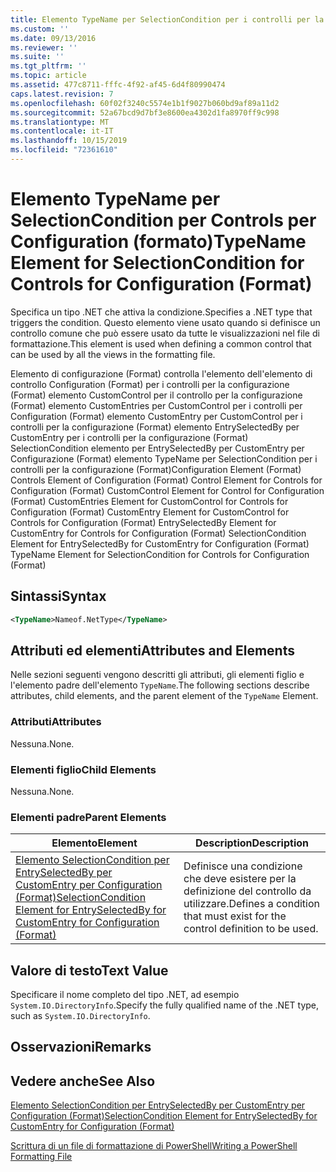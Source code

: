 ```yaml
---
title: Elemento TypeName per SelectionCondition per i controlli per la configurazione (Format) | Microsoft Docs
ms.custom: ''
ms.date: 09/13/2016
ms.reviewer: ''
ms.suite: ''
ms.tgt_pltfrm: ''
ms.topic: article
ms.assetid: 477c8711-fffc-4f92-af45-6d4f80990474
caps.latest.revision: 7
ms.openlocfilehash: 60f02f3240c5574e1b1f9027b060bd9af89a11d2
ms.sourcegitcommit: 52a67bcd9d7bf3e8600ea4302d1fa8970ff9c998
ms.translationtype: MT
ms.contentlocale: it-IT
ms.lasthandoff: 10/15/2019
ms.locfileid: "72361610"
---
```

# <a name="typename-element-for-selectioncondition-for-controls-for-configuration-format"></a><span data-ttu-id="a4bfe-102">Elemento TypeName per SelectionCondition per Controls per Configuration (formato)</span><span class="sxs-lookup"><span data-stu-id="a4bfe-102">TypeName Element for SelectionCondition for Controls for Configuration (Format)</span></span>

<span data-ttu-id="a4bfe-103">Specifica un tipo .NET che attiva la condizione.</span><span class="sxs-lookup"><span data-stu-id="a4bfe-103">Specifies a .NET type that triggers the condition.</span></span> <span data-ttu-id="a4bfe-104">Questo elemento viene usato quando si definisce un controllo comune che può essere usato da tutte le visualizzazioni nel file di formattazione.</span><span class="sxs-lookup"><span data-stu-id="a4bfe-104">This element is used when defining a common control that can be used by all the views in the formatting file.</span></span>

<span data-ttu-id="a4bfe-105">Elemento di configurazione (Format) controlla l'elemento dell'elemento di controllo Configuration (Format) per i controlli per la configurazione (Format) elemento CustomControl per il controllo per la configurazione (Format) elemento CustomEntries per CustomControl per i controlli per Configuration (Format) elemento CustomEntry per CustomControl per i controlli per la configurazione (Format) elemento EntrySelectedBy per CustomEntry per i controlli per la configurazione (Format) SelectionCondition elemento per EntrySelectedBy per CustomEntry per Configurazione (Format) elemento TypeName per SelectionCondition per i controlli per la configurazione (Format)</span><span class="sxs-lookup"><span data-stu-id="a4bfe-105">Configuration Element (Format) Controls Element of Configuration (Format) Control Element for Controls for Configuration (Format) CustomControl Element for Control for Configuration (Format) CustomEntries Element for CustomControl for Controls for Configuration (Format) CustomEntry Element for CustomControl for Controls for Configuration (Format) EntrySelectedBy Element for CustomEntry for Controls for Configuration (Format) SelectionCondition Element for EntrySelectedBy for CustomEntry for Configuration (Format) TypeName Element for SelectionCondition for Controls for Configuration (Format)</span></span>

## <a name="syntax"></a><span data-ttu-id="a4bfe-106">Sintassi</span><span class="sxs-lookup"><span data-stu-id="a4bfe-106">Syntax</span></span>

```xml
<TypeName>Nameof.NetType</TypeName>

```

## <a name="attributes-and-elements"></a><span data-ttu-id="a4bfe-107">Attributi ed elementi</span><span class="sxs-lookup"><span data-stu-id="a4bfe-107">Attributes and Elements</span></span>

<span data-ttu-id="a4bfe-108">Nelle sezioni seguenti vengono descritti gli attributi, gli elementi figlio e l'elemento padre dell'elemento `TypeName`.</span><span class="sxs-lookup"><span data-stu-id="a4bfe-108">The following sections describe attributes, child elements, and the parent element of the `TypeName` Element.</span></span>

### <a name="attributes"></a><span data-ttu-id="a4bfe-109">Attributi</span><span class="sxs-lookup"><span data-stu-id="a4bfe-109">Attributes</span></span>

<span data-ttu-id="a4bfe-110">Nessuna.</span><span class="sxs-lookup"><span data-stu-id="a4bfe-110">None.</span></span>

### <a name="child-elements"></a><span data-ttu-id="a4bfe-111">Elementi figlio</span><span class="sxs-lookup"><span data-stu-id="a4bfe-111">Child Elements</span></span>

<span data-ttu-id="a4bfe-112">Nessuna.</span><span class="sxs-lookup"><span data-stu-id="a4bfe-112">None.</span></span>

### <a name="parent-elements"></a><span data-ttu-id="a4bfe-113">Elementi padre</span><span class="sxs-lookup"><span data-stu-id="a4bfe-113">Parent Elements</span></span>

|<span data-ttu-id="a4bfe-114">Elemento</span><span class="sxs-lookup"><span data-stu-id="a4bfe-114">Element</span></span>|<span data-ttu-id="a4bfe-115">Description</span><span class="sxs-lookup"><span data-stu-id="a4bfe-115">Description</span></span>|
|-------------|-----------------|
|[<span data-ttu-id="a4bfe-116">Elemento SelectionCondition per EntrySelectedBy per CustomEntry per Configuration (Format)</span><span class="sxs-lookup"><span data-stu-id="a4bfe-116">SelectionCondition Element for EntrySelectedBy for CustomEntry for Configuration (Format)</span></span>](./selectioncondition-element-for-entryselectedby-for-controls-for-configuration-format.md)|<span data-ttu-id="a4bfe-117">Definisce una condizione che deve esistere per la definizione del controllo da utilizzare.</span><span class="sxs-lookup"><span data-stu-id="a4bfe-117">Defines a condition that must exist for the control definition to be used.</span></span>|

## <a name="text-value"></a><span data-ttu-id="a4bfe-118">Valore di testo</span><span class="sxs-lookup"><span data-stu-id="a4bfe-118">Text Value</span></span>

<span data-ttu-id="a4bfe-119">Specificare il nome completo del tipo .NET, ad esempio `System.IO.DirectoryInfo`.</span><span class="sxs-lookup"><span data-stu-id="a4bfe-119">Specify the fully qualified name of the .NET type, such as `System.IO.DirectoryInfo`.</span></span>

## <a name="remarks"></a><span data-ttu-id="a4bfe-120">Osservazioni</span><span class="sxs-lookup"><span data-stu-id="a4bfe-120">Remarks</span></span>

## <a name="see-also"></a><span data-ttu-id="a4bfe-121">Vedere anche</span><span class="sxs-lookup"><span data-stu-id="a4bfe-121">See Also</span></span>

[<span data-ttu-id="a4bfe-122">Elemento SelectionCondition per EntrySelectedBy per CustomEntry per Configuration (Format)</span><span class="sxs-lookup"><span data-stu-id="a4bfe-122">SelectionCondition Element for EntrySelectedBy for CustomEntry for Configuration (Format)</span></span>](./selectioncondition-element-for-entryselectedby-for-controls-for-configuration-format.md)

[<span data-ttu-id="a4bfe-123">Scrittura di un file di formattazione di PowerShell</span><span class="sxs-lookup"><span data-stu-id="a4bfe-123">Writing a PowerShell Formatting File</span></span>](./writing-a-powershell-formatting-file.md)
